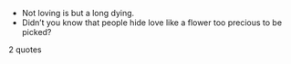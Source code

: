  - Not loving is but a long dying.
 - Didn’t you know that people hide love like a flower too precious to be picked?

2 quotes